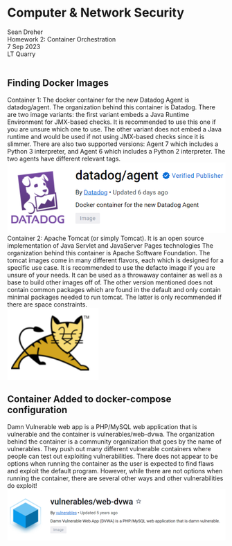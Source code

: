 # **Computer & Network Security**
Sean Dreher  <br />
Homework 2: Container Orchestration  <br />
7 Sep 2023  <br />
LT Quarry <br />
<br />
## **Finding Docker Images**
Container 1: The docker container for the new Datadog Agent is datadog/agent. The organization behind this container is Datadog. There are two image variants: the first variant embeds a Java Runtime Environment for JMX-based checks. It is recommended to use this one if you are unsure which one to use. The other variant does not embed a Java runtime and would be used if not using JMX-based checks since it is slimmer. There are also two supported versions: Agent 7 which includes a Python 3 interpreter, and Agent 6 which includes a Python 2 interpreter. The two agents have different relevant tags. <br />
![datadog](https://github.com/seandreher/CNS-Lab/blob/main/Homework2/datadog.png)
<br /> Container 2: Apache Tomcat (or simply Tomcat). It is an open source implementation of Java Servlet and JavaServer Pages technologies The organization behind this container is Apache Software Foundation. The tomcat images come in many different flavors, each which is designed for a specific use case. It is recommended to use the defacto image if you are unsure of your needs. It can be used as a throwaway container as well as a base to build other images off of. The other version mentioned does not contain common packages which are found in the default and only contain minimal packages needed to run tomcat. The latter is only recommended if there are space constraints. <br />
![tomcatty](https://github.com/seandreher/CNS-Lab/blob/main/Homework2/cutetomcat.png)

## **Container Added to docker-compose configuration**
Damn Vulnerable web app is a PHP/MySQL web application that is vulnerable and the container is vulnerables/web-dvwa. The organization behind the container is a community organization that goes by the name of vulnerables. They push out many different vulnerable containers where people can test out exploiting vulnerabilities. There does not appear to be options when running the container as the user is expected to find flaws and exploit the default program. However, while there are not options when running the container, there are several other ways and other vulnerabilities do exploit! <br />
![cont2](https://github.com/seandreher/CNS-Lab/blob/main/Homework2/cont2.png)
